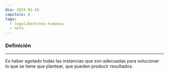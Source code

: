 ```yaml
---
dia: 2024-02-16
capitulo: 6
tags:
  - legal/Derechos-humanos
  - nota
---
```

### Definición
---
Es haber agotado todas las instancias que son adecuadas para solucionar lo que se tiene que plantear, que pueden producir resultados.